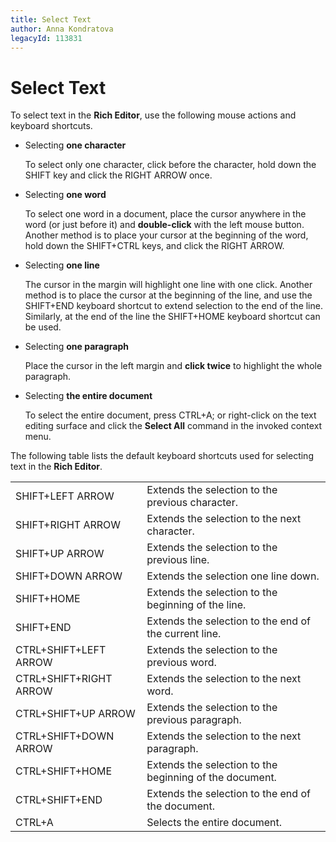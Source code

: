 ```yaml
---
title: Select Text
author: Anna Kondratova
legacyId: 113831
---
```

# Select Text
To select text in the **Rich Editor**, use the following mouse actions and keyboard shortcuts.
* Selecting **one character**
	
	To select only one character, click before the character, hold down the SHIFT key and click the RIGHT ARROW once.
* Selecting **one word**
	
	To select one word in a document, place the cursor anywhere in the word (or just before it) and **double-click** with the left mouse button. Another method is to place your cursor at the beginning of the word, hold down the SHIFT+CTRL keys, and click the RIGHT ARROW.
* Selecting **one line**
	
	The cursor in the margin will highlight one line with one click. Another method is to place the cursor at the beginning of the line, and use the SHIFT+END keyboard shortcut to extend selection to the end of the line. Similarly, at the end of the line the SHIFT+HOME keyboard shortcut can be used.

* Selecting **one paragraph**
	
	Place the cursor in the left margin and **click twice** to highlight the whole paragraph.

* Selecting **the entire document**

	To select the entire document, press CTRL+A; or right-click on the text editing surface and click the **Select All** command in the invoked context menu.

The following table lists the default keyboard shortcuts used for selecting text in the **Rich Editor**.

|  |  |
|---|---|
| SHIFT+LEFT ARROW | Extends the selection to the previous character. |
| SHIFT+RIGHT ARROW | Extends the selection to the next character. |
| SHIFT+UP ARROW | Extends the selection to the previous line. |
| SHIFT+DOWN ARROW | Extends the selection one line down. |
| SHIFT+HOME | Extends the selection to the beginning of the line. |
| SHIFT+END | Extends the selection to the end of the current line. |
| CTRL+SHIFT+LEFT ARROW | Extends the selection to the previous word. |
| CTRL+SHIFT+RIGHT ARROW | Extends the selection to the next word. |
| CTRL+SHIFT+UP ARROW | Extends the selection to the previous paragraph. |
| CTRL+SHIFT+DOWN ARROW | Extends the selection to the next paragraph. |
| CTRL+SHIFT+HOME | Extends the selection to the beginning of the document. |
| CTRL+SHIFT+END | Extends the selection to the end of the document. |
| CTRL+A | Selects the entire document. |